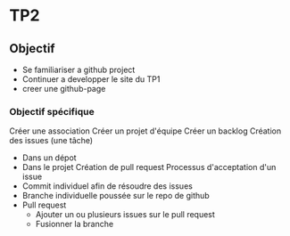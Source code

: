 # TP2
## Objectif
- Se familiariser a github project
- Continuer a developper le site du TP1
- creer une github-page

### Objectif spécifique
Créer une association
Créer un projet d'équipe
Créer un backlog
Création des issues (une tâche) 
- Dans un dépot 
- Dans le projet
Création de pull request
Processus d'acceptation d'un issue
- Commit individuel afin de résoudre des issues
- Branche individuelle poussée sur le repo de github
- Pull request
    - Ajouter un ou plusieurs issues sur le pull request
    - Fusionner la branche